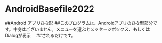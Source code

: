 # AndroidBasefile2022
##Android アプリひな形
##このプログラムは、Androidアプリのひな型部分です。中身はございません。メニューを選ぶとメッセージボックス、もしくはDialogが表示　
##されるだけです。

